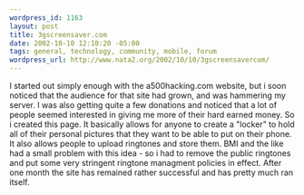 ```yaml
--- 
wordpress_id: 1163
layout: post
title: 3gscreensaver.com
date: 2002-10-10 12:10:20 -05:00
tags: general, technology, community, mobile, forum
wordpress_url: http://www.nata2.org/2002/10/10/3gscreensavercom/
---
```

I started out simply enough with the a500hacking.com website, but i soon noticed that the audience for that site had grown, and was hammering my server. I was also getting quite a few donations and noticed that a lot of people seemed interested in giving me more of their hard earned money. So i created this page. It basically allows for anyone to create a "locker" to hold all of their personal pictures that they want to be able to put on their phone. It also allows people to upload ringtones and store them. BMI and the like had a small problem with this idea - so i had to remove the public ringtones and put some very stringent ringtone managment policies in effect. After one month the site has remained rather successful and has pretty much ran itself.
